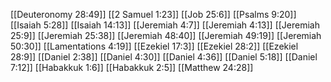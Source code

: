 [[Deuteronomy 28:49]]
[[2 Samuel 1:23]]
[[Job 25:6]]
[[Psalms 9:20]]
[[Isaiah 5:28]]
[[Isaiah 14:13]]
[[Jeremiah 4:7]]
[[Jeremiah 4:13]]
[[Jeremiah 25:9]]
[[Jeremiah 25:38]]
[[Jeremiah 48:40]]
[[Jeremiah 49:19]]
[[Jeremiah 50:30]]
[[Lamentations 4:19]]
[[Ezekiel 17:3]]
[[Ezekiel 28:2]]
[[Ezekiel 28:9]]
[[Daniel 2:38]]
[[Daniel 4:30]]
[[Daniel 4:36]]
[[Daniel 5:18]]
[[Daniel 7:12]]
[[Habakkuk 1:6]]
[[Habakkuk 2:5]]
[[Matthew 24:28]]

